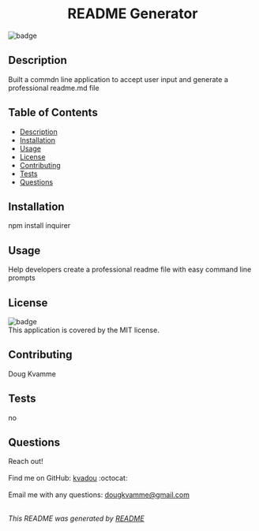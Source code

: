 
<h1 align="center">README Generator </h1>

![badge](https://img.shields.io/badge/license-MIT-brightgreen)<br />

## Description
Built a commdn line application to accept user input and generate a professional readme.md file

## Table of Contents
- [Description](#description)
- [Installation](#installation)
- [Usage](#usage)
- [License](#license)
- [Contributing](#contributing)
- [Tests](#tests)
- [Questions](#questions)

## Installation
npm install inquirer

## Usage
Help developers create a professional readme file with easy command line prompts

## License
![badge](https://img.shields.io/badge/license-MIT-brightgreen)
<br />
This application is covered by the MIT license. 

## Contributing
Doug Kvamme

## Tests
no

## Questions
Reach out!<br />
<br />
Find me on GitHub: [kvadou](https://github.com/kvadou) :octocat: <br />
<br />
Email me with any questions: dougkvamme@gmail.com<br /><br />

_This README was generated by [README](https://github.com/kvadou/README)_
    